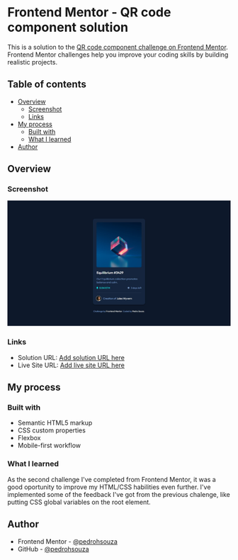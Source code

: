# Frontend Mentor - QR code component solution

This is a solution to the [QR code component challenge on Frontend Mentor](https://www.frontendmentor.io/challenges/qr-code-component-iux_sIO_H). Frontend Mentor challenges help you improve your coding skills by building realistic projects.

## Table of contents

- [Overview](#overview)
  - [Screenshot](#screenshot)
  - [Links](#links)
- [My process](#my-process)
  - [Built with](#built-with)
  - [What I learned](#what-i-learned)
- [Author](#author)

## Overview

### Screenshot

![](./screenshoots/desktop-screenshot.jpg)

### Links

- Solution URL: [Add solution URL here](https://your-solution-url.com)
- Live Site URL: [Add live site URL here](https://your-live-site-url.com)

## My process

### Built with

- Semantic HTML5 markup
- CSS custom properties
- Flexbox
- Mobile-first workflow

### What I learned

As the second challenge I've completed from Frontend Mentor, it was a good oportunity to improve my HTML/CSS habilities even further. I've implemented some of the feedback I've got from the previous chalenge, like putting CSS global variables on the root element.

## Author

- Frontend Mentor - [@pedrohsouza](https://www.frontendmentor.io/profile/pedrohsouza)
- GitHub - [@pedrohsouza](https://github.com/pedrohsouza)
